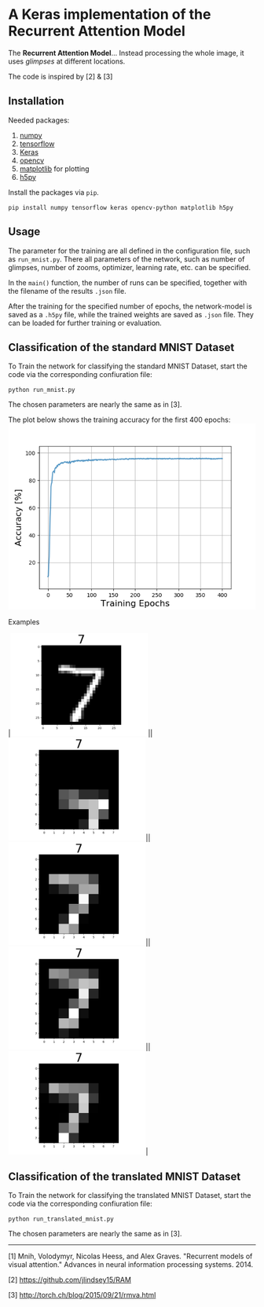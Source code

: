 # A Keras implementation of the Recurrent Attention Model

The **Recurrent Attention Model**...
Instead processing the whole image, it uses *glimpses* at different locations.

The code is inspired by [2] & [3]

## Installation
Needed packages:
1. [numpy](http://www.numpy.org/)
2. [tensorflow](https://www.tensorflow.org/)
3. [Keras](https://keras.io/)
4. [opencv](https://opencv.org/)
5. [matplotlib](http://matplotlib.org/) for plotting
6. [h5py](http://www.h5py.org/)

Install the packages via `pip`.

```
pip install numpy tensorflow keras opencv-python matplotlib h5py
```

## Usage
The parameter for the training are all defined in the configuration file, 
such as `run_mnist.py`.
There all parameters of the network, such as number of glimpses, number of zooms, 
optimizer, learning rate, etc. can be specified.

In the `main()` function, the number of runs can be specified, together with the 
filename of the results `.json` file.

After the training for the specified number of epochs, the network-model is 
saved as a `.h5py` file, while the trained weights are saved as `.json` file.
They can be loaded for further training or evaluation.

## Classification of the standard MNIST Dataset
To Train the network for classifying the standard MNIST Dataset, 
start the code via the corresponding confiuration file:
```
python run_mnist.py
```
The chosen parameters are nearly the same as in [3].

The plot below shows the training accuracy for the first 400 epochs:
![Example](./MNIST_Results/MNIST_accuracy.png)

Examples


|<img src="./MNIST_Results/Images/symbol_0.png" alt="Symbol0" width="280">||<img src="./MNIST_Results/Images/symbol_0_glimpse_0_zoom_1.png" alt="Glimpse0" width="280">||<img src="./MNIST_Results/Images/symbol_0_glimpse_1_zoom_1.png" alt="Glimpse1" width="280">||<img src="./MNIST_Results/Images/symbol_0_glimpse_2_zoom_1.png" alt="Glimpse2" width="280">||<img src="./MNIST_Results/Images/symbol_0_glimpse_3_zoom_1.png" alt="Glimpse3" width="280">|

## Classification of the translated MNIST Dataset
To Train the network for classifying the translated MNIST Dataset, 
start the code via the corresponding confiuration file:
```
python run_translated_mnist.py
```
The chosen parameters are nearly the same as in [3].


--------
[1] Mnih, Volodymyr, Nicolas Heess, and Alex Graves. "Recurrent models of visual attention." Advances in neural information processing systems. 2014.

[2] https://github.com/jlindsey15/RAM

[3] http://torch.ch/blog/2015/09/21/rmva.html

